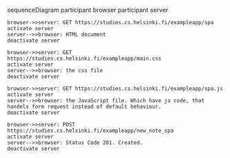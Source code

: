 sequenceDiagram
participant browser
participant server

    browser->>server: GET https://studies.cs.helsinki.fi/exampleapp/spa
    activate server
    server-->>browser: HTML document
    deactivate server

    browser->>server: GET https://studies.cs.helsinki.fi/exampleapp/main.css
    activate server
    server-->>browser: the css file
    deactivate server

    browser->>server: GET https://studies.cs.helsinki.fi/exampleapp/spa.js
    activate server
    server-->>browser: the JavaScript file. Which have js code, that handels form request instead of default behaviour.
    deactivate server

    browser->>server: POST https://studies.cs.helsinki.fi/exampleapp/new_note_spa
    activate server
    server-->>browser: Status Code 201. Created.
    deactivate server
